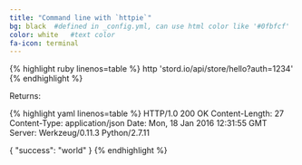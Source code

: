 ```yaml
---
title: "Command line with `httpie`"
bg: black  #defined in _config.yml, can use html color like '#0fbfcf'
color: white   #text color
fa-icon: terminal
---
```


{% highlight ruby linenos=table %}
http 'stord.io/api/store/hello?auth=1234'
{% endhighlight %}

Returns:

{% highlight yaml linenos=table %}
HTTP/1.0 200 OK
Content-Length: 27
Content-Type: application/json
Date: Mon, 18 Jan 2016 12:31:55 GMT
Server: Werkzeug/0.11.3 Python/2.7.11

{
    "success": "world"
}
{% endhighlight %}
